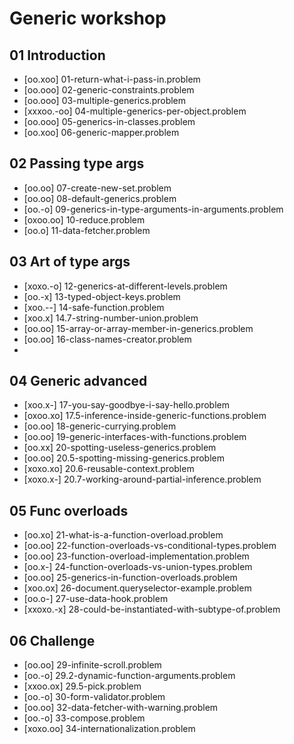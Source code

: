 # Generic workshop

## 01 Introduction
- [oo.xoo] 01-return-what-i-pass-in.problem
- [oo.ooo] 02-generic-constraints.problem
- [oo.ooo] 03-multiple-generics.problem
- [xxxoo.-oo] 04-multiple-generics-per-object.problem
- [oo.ooo] 05-generics-in-classes.problem
- [oo.xoo] 06-generic-mapper.problem

## 02 Passing type args
- [oo.oo] 07-create-new-set.problem
- [oo.oo] 08-default-generics.problem
- [oo.-o] 09-generics-in-type-arguments-in-arguments.problem
- [oxoo.oo] 10-reduce.problem
- [oo.o] 11-data-fetcher.problem

## 03 Art of type args
- [xoxo.-o] 12-generics-at-different-levels.problem
- [oo.-x] 13-typed-object-keys.problem
- [xoo.--] 14-safe-function.problem
- [xoo.x] 14.7-string-number-union.problem
- [oo.oo] 15-array-or-array-member-in-generics.problem
- [oo.oo] 16-class-names-creator.problem
- 
## 04 Generic advanced
- [xoo.x-] 17-you-say-goodbye-i-say-hello.problem
- [oxoo.xo] 17.5-inference-inside-generic-functions.problem
- [oo.oo] 18-generic-currying.problem
- [oo.oo] 19-generic-interfaces-with-functions.problem
- [oo.xx] 20-spotting-useless-generics.problem
- [oo.oo] 20.5-spotting-missing-generics.problem
- [xoxo.xo] 20.6-reusable-context.problem
- [xoxo.x-] 20.7-working-around-partial-inference.problem

## 05 Func overloads
- [oo.xo] 21-what-is-a-function-overload.problem
- [oo.oo] 22-function-overloads-vs-conditional-types.problem
- [oo.oo] 23-function-overload-implementation.problem
- [oo.x-] 24-function-overloads-vs-union-types.problem
- [oo.oo] 25-generics-in-function-overloads.problem
- [xoo.ox] 26-document.queryselector-example.problem
- [oo.o-] 27-use-data-hook.problem
- [xxoxo.-x] 28-could-be-instantiated-with-subtype-of.problem


## 06 Challenge
- [oo.oo] 29-infinite-scroll.problem
- [oo.-o] 29.2-dynamic-function-arguments.problem
- [xxoo.ox] 29.5-pick.problem
- [oo.-o] 30-form-validator.problem
- [oo.oo] 32-data-fetcher-with-warning.problem
- [oo.-o] 33-compose.problem
- [xoxo.oo] 34-internationalization.problem